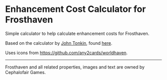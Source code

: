 # Enhancement Cost Calculator for Frosthaven

Simple calculator to help calculate enhancement costs for Frosthaven.

Based on the calculator by [John Tonkin](https://github.com/ninjawithkillmoon), found [here](https://github.com/ninjawithkillmoon/gloomhaven-thearcanelibrary).

Uses icons from https://github.com/any2cards/worldhaven.

---

Frosthaven and all related properties, images and text are owned by Cephalofair Games.